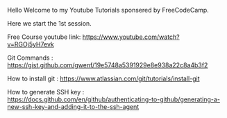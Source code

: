 Hello 
Welcome to my Youtube Tutorials sponsered by FreeCodeCamp.

Here we start the 1st session.

Free Course youtube link:
https://www.youtube.com/watch?v=RGOj5yH7evk

Git Commands : https://gist.github.com/gwenf/19e5748a5391929e8e938a22c8a4b3f2 

How to install git : https://www.atlassian.com/git/tutorials/install-git  

How to generate SSH key : https://docs.github.com/en/github/authenticating-to-github/generating-a-new-ssh-key-and-adding-it-to-the-ssh-agent
